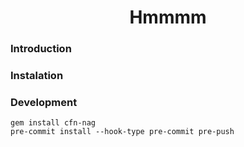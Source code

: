 <h1 align="center"> Hmmmm </h1>

### Introduction

### Instalation

### Development
```
gem install cfn-nag
pre-commit install --hook-type pre-commit pre-push
```
